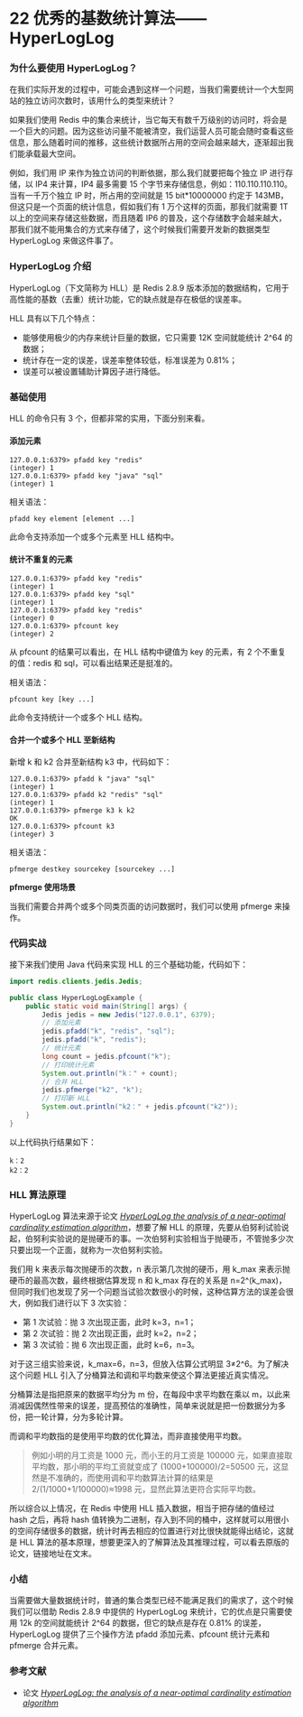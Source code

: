 # 22 优秀的基数统计算法——HyperLogLog

### 为什么要使用 HyperLogLog？

在我们实际开发的过程中，可能会遇到这样一个问题，当我们需要统计一个大型网站的独立访问次数时，该用什么的类型来统计？

如果我们使用 Redis 中的集合来统计，当它每天有数千万级别的访问时，将会是一个巨大的问题。因为这些访问量不能被清空，我们运营人员可能会随时查看这些信息，那么随着时间的推移，这些统计数据所占用的空间会越来越大，逐渐超出我们能承载最大空间。

例如，我们用 IP 来作为独立访问的判断依据，那么我们就要把每个独立 IP 进行存储，以 IP4 来计算，IP4 最多需要 15 个字节来存储信息，例如：110.110.110.110。当有一千万个独立 IP 时，所占用的空间就是 15 bit*10000000 约定于 143MB，但这只是一个页面的统计信息，假如我们有 1 万个这样的页面，那我们就需要 1T 以上的空间来存储这些数据，而且随着 IP6 的普及，这个存储数字会越来越大，那我们就不能用集合的方式来存储了，这个时候我们需要开发新的数据类型 HyperLogLog 来做这件事了。

### HyperLogLog 介绍

HyperLogLog（下文简称为 HLL）是 Redis 2.8.9 版本添加的数据结构，它用于高性能的基数（去重）统计功能，它的缺点就是存在极低的误差率。

HLL 具有以下几个特点：

- 能够使用极少的内存来统计巨量的数据，它只需要 12K 空间就能统计 2^64 的数据；
- 统计存在一定的误差，误差率整体较低，标准误差为 0.81%；
- 误差可以被设置辅助计算因子进行降低。

### 基础使用

HLL 的命令只有 3 个，但都非常的实用，下面分别来看。

#### **添加元素**

```shell
127.0.0.1:6379> pfadd key "redis"
(integer) 1
127.0.0.1:6379> pfadd key "java" "sql"
(integer) 1
```

相关语法：

```
pfadd key element [element ...]
```

此命令支持添加一个或多个元素至 HLL 结构中。

#### **统计不重复的元素**

```shell
127.0.0.1:6379> pfadd key "redis"
(integer) 1
127.0.0.1:6379> pfadd key "sql"
(integer) 1
127.0.0.1:6379> pfadd key "redis"
(integer) 0
127.0.0.1:6379> pfcount key
(integer) 2
```

从 pfcount 的结果可以看出，在 HLL 结构中键值为 key 的元素，有 2 个不重复的值：redis 和 sql，可以看出结果还是挺准的。

相关语法：

```
pfcount key [key ...]
```

此命令支持统计一个或多个 HLL 结构。

#### **合并一个或多个 HLL 至新结构**

新增 k 和 k2 合并至新结构 k3 中，代码如下：

```shell
127.0.0.1:6379> pfadd k "java" "sql"
(integer) 1
127.0.0.1:6379> pfadd k2 "redis" "sql"
(integer) 1
127.0.0.1:6379> pfmerge k3 k k2
OK
127.0.0.1:6379> pfcount k3
(integer) 3
```

相关语法：

```
pfmerge destkey sourcekey [sourcekey ...]
```

**pfmerge 使用场景**

当我们需要合并两个或多个同类页面的访问数据时，我们可以使用 pfmerge 来操作。

### 代码实战

接下来我们使用 Java 代码来实现 HLL 的三个基础功能，代码如下：

```java
import redis.clients.jedis.Jedis;

public class HyperLogLogExample {
    public static void main(String[] args) {
        Jedis jedis = new Jedis("127.0.0.1", 6379);
        // 添加元素
        jedis.pfadd("k", "redis", "sql");
        jedis.pfadd("k", "redis");
        // 统计元素
        long count = jedis.pfcount("k");
        // 打印统计元素
        System.out.println("k：" + count);
        // 合并 HLL
        jedis.pfmerge("k2", "k");
        // 打印新 HLL
        System.out.println("k2：" + jedis.pfcount("k2"));
    }
}
```

以上代码执行结果如下：

```
k：2
k2：2
```

### HLL 算法原理

HyperLogLog 算法来源于论文 [*HyperLogLog the analysis of a near-optimal cardinality estimation algorithm*](http://algo.inria.fr/flajolet/Publications/FlFuGaMe07.pdf)，想要了解 HLL 的原理，先要从伯努利试验说起，伯努利实验说的是抛硬币的事。一次伯努利实验相当于抛硬币，不管抛多少次只要出现一个正面，就称为一次伯努利实验。

我们用 k 来表示每次抛硬币的次数，n 表示第几次抛的硬币，用 k_max 来表示抛硬币的最高次数，最终根据估算发现 n 和 k_max 存在的关系是 n=2^(k_max)，但同时我们也发现了另一个问题当试验次数很小的时候，这种估算方法的误差会很大，例如我们进行以下 3 次实验：

- 第 1 次试验：抛 3 次出现正面，此时 k=3，n=1；
- 第 2 次试验：抛 2 次出现正面，此时 k=2，n=2；
- 第 3 次试验：抛 6 次出现正面，此时 k=6，n=3。

对于这三组实验来说，k_max=6，n=3，但放入估算公式明显 3≠2^6。为了解决这个问题 HLL 引入了分桶算法和调和平均数来使这个算法更接近真实情况。

分桶算法是指把原来的数据平均分为 m 份，在每段中求平均数在乘以 m，以此来消减因偶然性带来的误差，提高预估的准确性，简单来说就是把一份数据分为多份，把一轮计算，分为多轮计算。

而调和平均数指的是使用平均数的优化算法，而非直接使用平均数。

> 例如小明的月工资是 1000 元，而小王的月工资是 100000 元，如果直接取平均数，那小明的平均工资就变成了 (1000+100000)/2=50500‬ 元，这显然是不准确的，而使用调和平均数算法计算的结果是 2/(1/1000+1/100000)≈1998 元，显然此算法更符合实际平均数。

所以综合以上情况，在 Redis 中使用 HLL 插入数据，相当于把存储的值经过 hash 之后，再将 hash 值转换为二进制，存入到不同的桶中，这样就可以用很小的空间存储很多的数据，统计时再去相应的位置进行对比很快就能得出结论，这就是 HLL 算法的基本原理，想要更深入的了解算法及其推理过程，可以看去原版的论文，链接地址在文末。

### 小结

当需要做大量数据统计时，普通的集合类型已经不能满足我们的需求了，这个时候我们可以借助 Redis 2.8.9 中提供的 HyperLogLog 来统计，它的优点是只需要使用 12k 的空间就能统计 2^64 的数据，但它的缺点是存在 0.81% 的误差，HyperLogLog 提供了三个操作方法 pfadd 添加元素、pfcount 统计元素和 pfmerge 合并元素。

### 参考文献

- 论文 [*HyperLogLog: the analysis of a near-optimal cardinality estimation algorithm*](http://algo.inria.fr/flajolet/Publications/FlFuGaMe07.pdf)